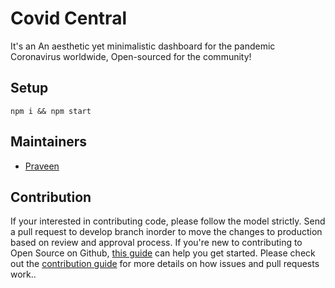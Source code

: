 # Covid Central

It's an An aesthetic yet minimalistic
dashboard for the pandemic Coronavirus worldwide, Open-sourced for the community!



## Setup

```
npm i && npm start
```

## Maintainers

- [Praveen](https://github.com/prav2508)

## Contribution

If your interested in contributing code, please follow the model strictly.
Send a pull request to develop branch inorder to move the changes to production based on review and approval process.
If you're new to contributing to Open Source on Github, [this guide](https://guides.github.com/activities/contributing-to-open-source/) can help you get started. Please check out the [contribution guide](CONTRIBUTING.md) for more details on how issues and pull requests work..
